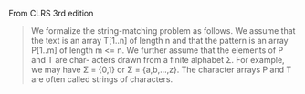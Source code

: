 From CLRS 3rd edition

> We formalize the string-matching problem as follows. We assume that the
text is an array T[1..n] of length n and that the pattern is an array P[1..m]
of length m <= n. We further assume that the elements of P and T are char-
acters drawn from a finite alphabet Σ. For example, we may have Σ = {0,1}
or Σ = {a,b,...,z}. The character arrays P and T are often called strings of
characters.
